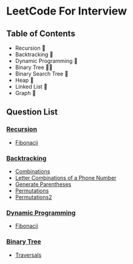 
# LeetCode For Interview

## Table of Contents

+ Recursion 🙌
+ Backtracking 🧨 
+ Dynamic Programming 🎡
+ Binary Tree 🐱‍🏍
+ Binary Search Tree 🙌
+ Heap 🧨 
+ Linked List 🎡
+ Graph 🙌


  
## Question List

### [Recursion](Recursion)

- [Fibonacii](Recursion/fibonacci.cpp)

### [Backtracking](Backtracking)

- [Combinations](Backtracking/Combinations.cpp)
- [Letter Combinations of a Phone Number](Backtracking/LetterCombinationsofaPhoneNumber.cpp)
- [Generate Parentheses](Backtracking/GenerateParentheses.cpp)
- [Permutations](Backtracking/Permutations.cpp)
- [Permutations2](Backtracking/Permutations2.cpp)


### [Dynamic Programming](DynamicProgramming)

- [Fibonacii](DynamicProgramming/fibonacci.cpp)


### [Binary Tree](BinaryTree)

- [Traversals](BinaryTree/Traversals.cpp)
